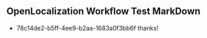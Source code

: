 ## OpenLocalization Workflow Test MarkDown
* 78c14de2-b5ff-4ee9-b2aa-1683a0f3bb6f thanks!

<!--HONumber=Aug16_HO4-->


